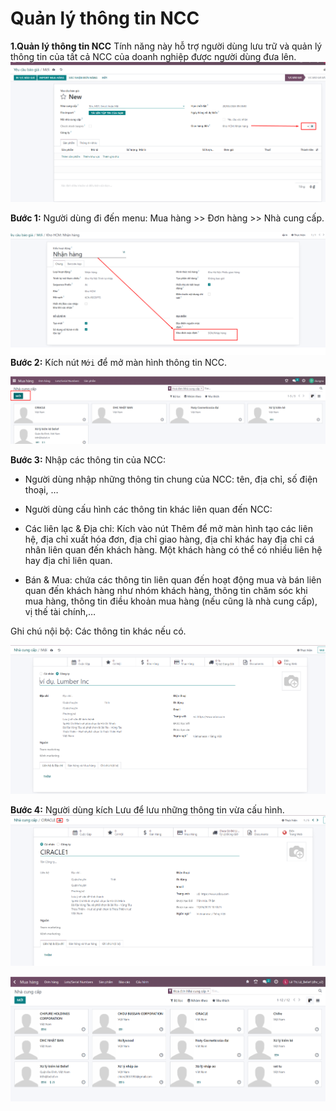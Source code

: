 # Quản lý thông tin NCC
**1.Quản lý thông tin NCC**
Tính năng này hỗ trợ người dùng lưu trữ và quản lý thông tin của tất cả NCC của doanh nghiệp được người dùng đưa lên.
![alt text](./ảnh/image.png)


**Bước 1:** Người dùng đi đến menu: Mua hàng >> Đơn hàng >> Nhà cung cấp.

![alt text](./ảnh/image-1.png)
**Bước 2:** Kích nút ```Mới``` để mở màn hình thông tin NCC.

![alt text](./ảnh/image-2.png)

**Bước 3:** Nhập các thông tin của NCC:

+ Người dùng nhập những thông tin chung của NCC: tên, địa chỉ, số điện thoại, …

+ Người dùng cấu hình các thông tin khác liên quan đến NCC:

+ Các liên lạc & Địa chỉ: Kích vào nút Thêm để mở màn hình tạo các liên hệ, địa chỉ xuất hóa đơn, địa chỉ giao hàng, địa chỉ khác hay địa chỉ cá nhân liên quan đến khách hàng. Một khách hàng có thể có nhiều liên hệ hay địa chỉ liên quan.

+ Bán & Mua: chứa các thông tin liên quan đến hoạt động mua và bán liên quan đến khách hàng như nhóm khách hàng, thông tin chăm sóc khi mua hàng, thông tin điều khoản mua hàng (nếu cũng là nhà cung cấp), vị thế tài chính,…

Ghi chú nội bộ: Các thông tin khác nếu có.

![alt text](./ảnh/image-3.png)


**Bước 4:** Người dùng kích Lưu để lưu những thông tin vừa cấu hình.
![alt text](./ảnh/image-4.png)

![alt text](./ảnh/image-5.png)